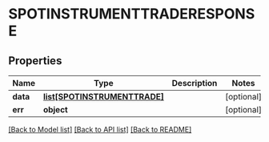 # SPOTINSTRUMENTTRADERESPONSE


## Properties
Name | Type | Description | Notes
------------ | ------------- | ------------- | -------------
**data** | [**list[SPOTINSTRUMENTTRADE]**](SPOTINSTRUMENTTRADE.md) |  | [optional] 
**err** | **object** |  | [optional] 

[[Back to Model list]](../README.md#documentation-for-models) [[Back to API list]](../README.md#documentation-for-api-endpoints) [[Back to README]](../README.md)


